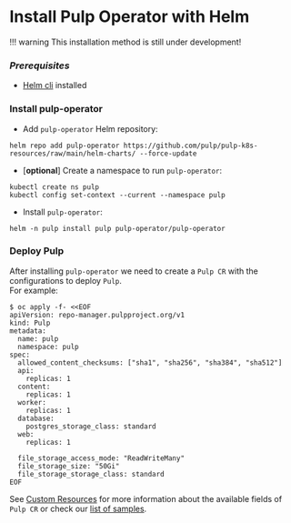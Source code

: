 # Install Pulp Operator with Helm

!!! warning
    This installation method is still under development!

### *Prerequisites*
* [Helm cli](https://helm.sh/docs/intro/install/) installed


### Install pulp-operator

* Add `pulp-operator` Helm repository:
```
helm repo add pulp-operator https://github.com/pulp/pulp-k8s-resources/raw/main/helm-charts/ --force-update
```

* [**optional**] Create a namespace to run `pulp-operator`:
```
kubectl create ns pulp
kubectl config set-context --current --namespace pulp
```

* Install `pulp-operator`:
```
helm -n pulp install pulp pulp-operator/pulp-operator
```


### Deploy Pulp

After installing `pulp-operator` we need to create a `Pulp CR` with the configurations to deploy `Pulp`.  
For example:
```
$ oc apply -f- <<EOF
apiVersion: repo-manager.pulpproject.org/v1
kind: Pulp
metadata:
  name: pulp
  namespace: pulp
spec:
  allowed_content_checksums: ["sha1", "sha256", "sha384", "sha512"]
  api:
    replicas: 1
  content:
    replicas: 1
  worker:
    replicas: 1
  database:
    postgres_storage_class: standard
  web:
    replicas: 1

  file_storage_access_mode: "ReadWriteMany"
  file_storage_size: "50Gi"
  file_storage_storage_class: standard
EOF
```

See [Custom Resources](/pulp_operator/pulp/) for more information about the available fields of `Pulp CR` or check our [list of samples](https://github.com/pulp/pulp-operator/tree/main/config/samples).
